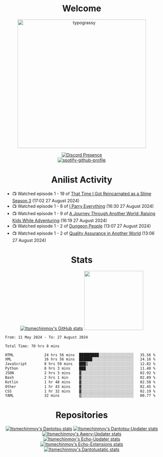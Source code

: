 <div align="center">

# Welcome
<a href="https://github.com/kawarimidoll/typograssy">
    <img alt="typograssy" src="https://typograssy.deno.dev/api?text=%E3%82%88%E3%81%86%E3%81%93%E3%81%9D%E3%81%BF%E3%81%AA%E3%81%95%E3%82%93%20-%20Itsmechinmoy--&&l0=none&l1=82d9d0&l2=027353&l3=038c4c&l4=01402e&bg=none&frame=none&speed=100&comment=" width="421.99">
</a>

[![Discord Presence](https://lanyard.cnrad.dev/api/523539866311720963?theme=dark&bg=Oe1116&animated=false&hideDiscrim=true&borderRadius=30px&hideActivity=whenNotUsed)](https://discord.com/users/523539866311720963)<br>
[![spotify-github-profile](https://spotify-github-profile.kittinanx.com/api/view?uid=31zczwoe3obxakjgkio7anubhkaq&cover_image=true&theme=novatorem&show_offline=true&background_color=121212&interchange=false&bar_color=53b14f&bar_color=ffffff&bar_color_cover=false)](https://spotify-github-profile.vercel.app/api/view?uid=31zczwoe3obxakjgkio7anubhkaq&redirect=true)
</div>

<div align="center">

# Anilist Activity
</div>
<!-- ANILIST_ACTIVITY:start -->

-   📺 Watched episode 1 - 19 of [That Time I Got Reincarnated as a Slime Season 3](https://anilist.co/anime/156822) (17:02 27 August 2024)
-   📺 Watched episode 1 - 8 of [I Parry Everything](https://anilist.co/anime/170695) (16:30 27 August 2024)
-   📺 Watched episode 1 - 9 of [A Journey Through Another World: Raising Kids While Adventuring](https://anilist.co/anime/171031) (16:19 27 August 2024)
-   📺 Watched episode 1 - 2 of [Dungeon People](https://anilist.co/anime/168345) (13:07 27 August 2024)
-   📺 Watched episode 1 - 2 of [Quality Assurance in Another World](https://anilist.co/anime/163077) (13:06 27 August 2024)

<!-- ANILIST_ACTIVITY:end -->
<div align="center">
    
# Stats
[![Itsmechinmoy's GitHub stats](https://github-readme-stats.vercel.app/api?username=itsmechinmoy&show_icons=true&theme=algolia)](https://github.com/anuraghazra/github-readme-stats)
<img src="https://github-readme-stackoverflow.vercel.app/?userID=25004176&theme=dark" height="194"/>
</div>
<!--START_SECTION:waka-->

```txt
From: 11 May 2024 - To: 27 August 2024

Total Time: 70 hrs 8 mins

HTML              24 hrs 56 mins  █████████░░░░░░░░░░░░░░░░   35.56 %
XML               16 hrs 56 mins  ██████░░░░░░░░░░░░░░░░░░░   24.16 %
JavaScript        8 hrs 59 mins   ███▒░░░░░░░░░░░░░░░░░░░░░   12.82 %
Python            8 hrs 3 mins    ███░░░░░░░░░░░░░░░░░░░░░░   11.48 %
JSON              2 hrs 3 mins    ▓░░░░░░░░░░░░░░░░░░░░░░░░   02.92 %
Bash              2 hrs 1 min     ▓░░░░░░░░░░░░░░░░░░░░░░░░   02.89 %
Kotlin            1 hr 48 mins    ▓░░░░░░░░░░░░░░░░░░░░░░░░   02.58 %
Other             1 hr 43 mins    ▓░░░░░░░░░░░░░░░░░░░░░░░░   02.45 %
CSS               1 hr 32 mins    ▓░░░░░░░░░░░░░░░░░░░░░░░░   02.19 %
YAML              32 mins         ▒░░░░░░░░░░░░░░░░░░░░░░░░   00.77 %
```

<!--END_SECTION:waka-->
<div align="center">

# Repositories
[![Itsmechinmoy's Dantotsu stats](https://github-readme-stats.vercel.app/api/pin/?username=itsmechinmoy&repo=dantotsu&show_icons=true&theme=algolia&description_lines_count=1)](https://github.com/itsmechinmoy/dantotsu)
[![Itsmechinmoy's Dantotsu-Updater stats](https://github-readme-stats.vercel.app/api/pin/?username=itsmechinmoy&repo=dantotsu-updater&show_icons=true&theme=algolia&description_lines_count=1)](https://github.com/itsmechinmoy/dantotsu-updater)
[![Itsmechinmoy's Awery-Updater stats](https://github-readme-stats.vercel.app/api/pin/?username=itsmechinmoy&repo=awery-updater&show_icons=true&theme=algolia&description_lines_count=1)](https://github.com/itsmechinmoy/awery-updater)
[![Itsmechinmoy's Echo-Updater stats](https://github-readme-stats.vercel.app/api/pin/?username=itsmechinmoy&repo=echo-updater&show_icons=true&theme=algolia&description_lines_count=1)](https://github.com/itsmechinmoy/echo-updater)
[![Itsmechinmoy's Echo-Extensions stats](https://github-readme-stats.vercel.app/api/pin/?username=itsmechinmoy&repo=echo-extensions&show_icons=true&theme=algolia&description_lines_count=1)](https://github.com/itsmechinmoy/echo-extensions)
[![Itsmechinmoy's Dantotustatic stats](https://github-readme-stats.vercel.app/api/pin/?username=itsmechinmoy&repo=dantotustatic&show_icons=true&theme=algolia&description_lines_count=1)](https://github.com/itsmechinmoy/dantotustatic)
</div>
